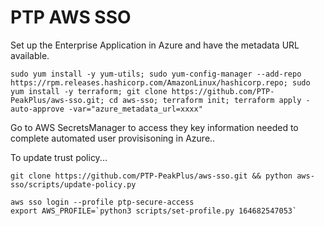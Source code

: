 # PTP AWS SSO

Set up the Enterprise Application in Azure and have the metadata URL available.

```
sudo yum install -y yum-utils; sudo yum-config-manager --add-repo https://rpm.releases.hashicorp.com/AmazonLinux/hashicorp.repo; sudo yum install -y terraform; git clone https://github.com/PTP-PeakPlus/aws-sso.git; cd aws-sso; terraform init; terraform apply -auto-approve -var="azure_metadata_url=xxxx"
```

Go to AWS SecretsManager to access they key information needed to complete automated user provisisoning in Azure..

To update trust policy...

```
git clone https://github.com/PTP-PeakPlus/aws-sso.git && python aws-sso/scripts/update-policy.py
```

```
aws sso login --profile ptp-secure-access
export AWS_PROFILE=`python3 scripts/set-profile.py 164682547053`
```
